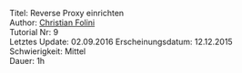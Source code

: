 Titel: Reverse Proxy einrichten  
Author: <a href="mailto:christian.folini@netnea.com">Christian Folini</a>  
Tutorial Nr: 9  
Letztes Update: 02.09.2016
Erscheinungsdatum: 12.12.2015  
Schwierigkeit: Mittel  
Dauer: 1h  
